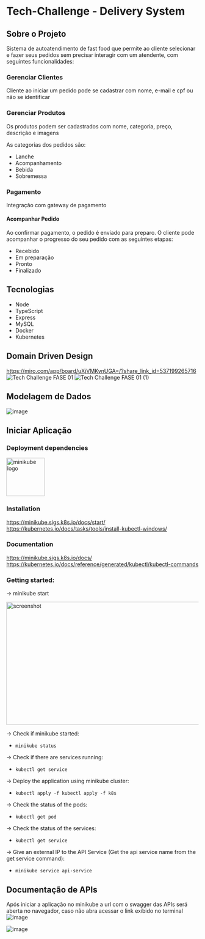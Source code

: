 # Tech-Challenge - Delivery System

## Sobre o Projeto

Sistema de autoatendimento de fast food que permite ao cliente selecionar e fazer seus pedidos sem precisar interagir com um atendente, com seguintes funcionalidades:

### Gerenciar Clientes

Cliente ao iniciar um pedido pode se cadastrar com nome, e-mail e cpf ou não se identificar

### Gerenciar Produtos

Os produtos podem ser cadastrados com nome, categoria, preço, descrição e imagens

As categorias dos pedidos são:

- Lanche
- Acompanhamento
- Bebida
- Sobremessa

### Pagamento

Integração com gateway de pagamento

#### Acompanhar Pedido

Ao confirmar pagamento, o pedido é enviado para preparo. O cliente pode acompanhar o progresso do seu pedido com as seguintes etapas:

- Recebido
- Em preparação
- Pronto
- Finalizado

## Tecnologias

- Node
- TypeScript
- Express
- MySQL
- Docker
- Kubernetes

## Domain Driven Design

https://miro.com/app/board/uXjVMKvnUGA=/?share_link_id=537199265716
![Tech Challenge FASE 01](https://p.ipic.vip/30tsa0.jpg)
![Tech Challenge FASE 01 (1)](https://github.com/fellipySaldanha/tech-challenge/assets/43252661/7e67ffe0-559b-4df0-9a19-fd97cfd867e7)

## Modelagem de Dados

![image](https://github.com/fellipySaldanha/Phase2-TC/assets/43252661/71b46bbd-4e17-45d8-9831-e107799d4faf)


## Iniciar Aplicação

### Deployment dependencies

<img src="https://github.com/kubernetes/minikube/raw/master/images/logo/logo.png" width="100" alt="minikube logo">

### Installation
https://minikube.sigs.k8s.io/docs/start/
https://kubernetes.io/docs/tasks/tools/install-kubectl-windows/

### Documentation
https://minikube.sigs.k8s.io/docs/
https://kubernetes.io/docs/reference/generated/kubectl/kubectl-commands

### Getting started:
-> minikube start

<img src="https://raw.githubusercontent.com/kubernetes/minikube/master/site/static/images/screenshot.png" width="575" height="322" alt="screenshot">

-> Check if minikube started:
- `minikube status`

-> Check if there are services running:
- `kubectl get service`

-> Deploy the application using minikube cluster:
- `kubectl apply -f kubectl apply -f k8s`

-> Check the status of the pods:
- `kubectl get pod`

-> Check the status of the services:
- `kubectl get service`

-> Give an external IP to the API Service (Get the api service name from the get service command):
- `minikube service api-service`


## Documentação de APIs

Após iniciar a aplicação no minikube a url com o swagger das APIs será aberta no navegador, caso não abra acessar o link exibido no terminal 
![image](https://github.com/fellipySaldanha/Phase2-TC/assets/43252661/5dc8cbe3-b9ce-4afe-8cf0-c1202ff47b9b)

![image](https://github.com/fellipySaldanha/Phase2-TC/assets/43252661/cc96d1ff-27fb-4aaa-81e2-53872a3cc51b)


